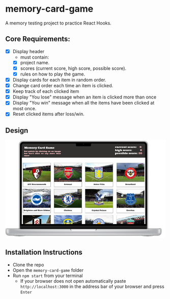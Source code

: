# memory-card-game

A memory testing project to practice React Hooks.

## Core Requirements:

- [x] Display header
  - must contain:
  - [x] project name.
  - [x] scores (current score, high score, possible score).
  - [x] rules on how to play the game.
- [x] Display cards for each item in random order.
- [x] Change card order each time an item is clicked.
- [x] Keep track of each clicked item
- [x] Display "You lose" message when an item is clicked more than once
- [x] Display "You win" message when all the items have been clicked at most once.
- [x] Reset clicked items after loss/win.

## Design

![](design.png)

## Installation Instructions

- Clone the repo
- Open the `memory-card-game` folder
- Run `npm start` from your terminal
  - If your browser does not open automatically paste `http://localhost:3000` in the address bar of your browser and press `Enter`
